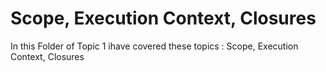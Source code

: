 # Scope, Execution Context, Closures

In this Folder of Topic 1 ihave covered these topics :
Scope, Execution Context, Closures
